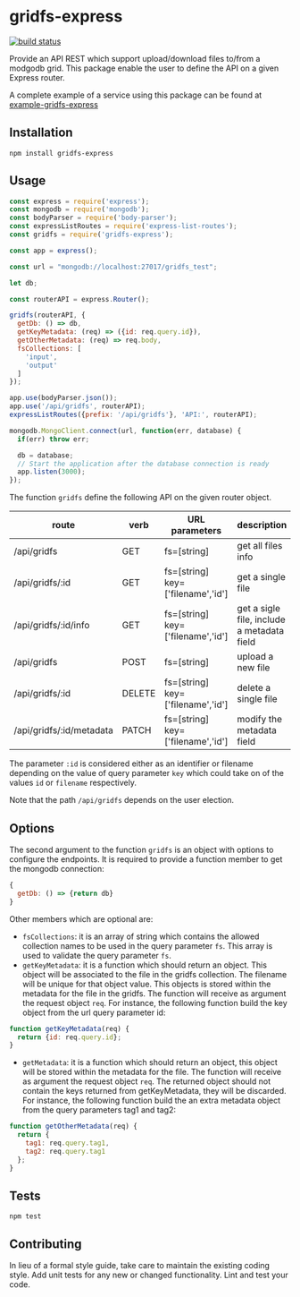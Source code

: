 gridfs-express
=========
[![build status](https://gitlab.com/jorge.suit/gridfs-express/badges/master/build.svg)](https://gitlab.com/jorge.suit/gridfs-express/badges/master/build.svg)

Provide an API REST which support upload/download files to/from a modgodb grid. This package
enable the user to define the API on a given Express router.

A complete example of a service using this package can be found at [example-gridfs-express](https://gitlab.com/jorge.suit/example-gridfs-express) 

## Installation

  `npm install gridfs-express`

## Usage

```javascript
const express = require('express');
const mongodb = require('mongodb');
const bodyParser = require('body-parser');
const expressListRoutes = require('express-list-routes');
const gridfs = require('gridfs-express');

const app = express();

const url = "mongodb://localhost:27017/gridfs_test";

let db;

const routerAPI = express.Router();

gridfs(routerAPI, {
  getDb: () => db,
  getKeyMetadata: (req) => ({id: req.query.id}),
  getOtherMetadata: (req) => req.body,
  fsCollections: [
    'input',
    'output'
  ]
});

app.use(bodyParser.json());
app.use('/api/gridfs', routerAPI);
expressListRoutes({prefix: '/api/gridfs'}, 'API:', routerAPI);

mongodb.MongoClient.connect(url, function(err, database) {
  if(err) throw err;

  db = database;
  // Start the application after the database connection is ready
  app.listen(3000);
});
```

The function `gridfs` define the following API on the given router object.

| route                    | verb   | URL parameters                       | description                                |
| ------------------------ | ------ | ------------------------------------ | ------------------------------------------ |
| /api/gridfs              | GET    | fs=[string]                          | get all files info                         |
| /api/gridfs/:id          | GET    | fs=[string]<br>key=['filename','id'] | get a single file                          |
| /api/gridfs/:id/info     | GET    | fs=[string]<br>key=['filename','id'] | get a sigle file, include a metadata field |
| /api/gridfs              | POST   | fs=[string]                          | upload a new file                          |
| /api/gridfs/:id          | DELETE | fs=[string]<br>key=['filename','id'] | delete a single file                       |
| /api/gridfs/:id/metadata | PATCH  | fs=[string]<br>key=['filename','id'] | modify the metadata field                  |


The parameter `:id` is considered either as an identifier or
filename depending on the value of query parameter `key` which
could take on of the values `id` or `filename` respectively.

Note that the path `/api/gridfs` depends on the user election.

## Options

The second argument to the function `gridfs` is an object with options
to configure the endpoints. It is required to provide a function member
to get the mongodb connection:

```javascript
{
  getDb: () => {return db}
}
```

Other members which are optional are:

* `fsCollections`: it is an array of string which contains the allowed collection
  names to be used in the query parameter `fs`. This array is used to
  validate the query parameter `fs`.
* `getKeyMetadata`: it is a function which should return an object. This
  object will be associated to the file in the gridfs collection. The
  filename will be unique for that object value. This objects is
  stored within the metadata for the file in the gridfs. The function will
  receive as argument the request object `req`. For instance, the following
  function build the key object from the url query parameter id:

```javascript
function getKeyMetadata(req) {
  return {id: req.query.id};
}
```

* `getMetadata`: it is a function which should return an object,
  this object will be stored within the metadata for the file. The function will
  receive as argument the request object `req`. The returned object should not
  contain the keys returned from getKeyMetadata, they will be discarded.
  For instance, the following function build the an extra metadata object from
  the query parameters tag1 and tag2:

```javascript
function getOtherMetadata(req) {
  return {
    tag1: req.query.tag1,
    tag2: req.query.tag1
  };
}
```
## Tests

  `npm test`

## Contributing

In lieu of a formal style guide, take care to maintain the existing
coding style. Add unit tests for any new or changed
functionality. Lint and test your code.
